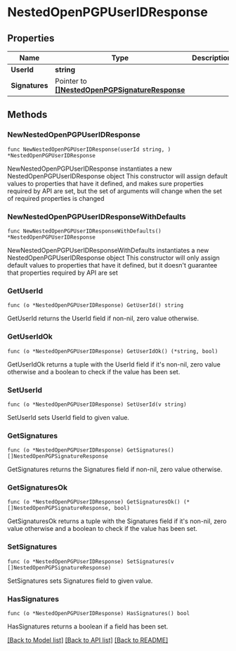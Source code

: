 # NestedOpenPGPUserIDResponse

## Properties

Name | Type | Description | Notes
------------ | ------------- | ------------- | -------------
**UserId** | **string** |  | 
**Signatures** | Pointer to [**[]NestedOpenPGPSignatureResponse**](NestedOpenPGPSignatureResponse.md) |  | [optional] [readonly] 

## Methods

### NewNestedOpenPGPUserIDResponse

`func NewNestedOpenPGPUserIDResponse(userId string, ) *NestedOpenPGPUserIDResponse`

NewNestedOpenPGPUserIDResponse instantiates a new NestedOpenPGPUserIDResponse object
This constructor will assign default values to properties that have it defined,
and makes sure properties required by API are set, but the set of arguments
will change when the set of required properties is changed

### NewNestedOpenPGPUserIDResponseWithDefaults

`func NewNestedOpenPGPUserIDResponseWithDefaults() *NestedOpenPGPUserIDResponse`

NewNestedOpenPGPUserIDResponseWithDefaults instantiates a new NestedOpenPGPUserIDResponse object
This constructor will only assign default values to properties that have it defined,
but it doesn't guarantee that properties required by API are set

### GetUserId

`func (o *NestedOpenPGPUserIDResponse) GetUserId() string`

GetUserId returns the UserId field if non-nil, zero value otherwise.

### GetUserIdOk

`func (o *NestedOpenPGPUserIDResponse) GetUserIdOk() (*string, bool)`

GetUserIdOk returns a tuple with the UserId field if it's non-nil, zero value otherwise
and a boolean to check if the value has been set.

### SetUserId

`func (o *NestedOpenPGPUserIDResponse) SetUserId(v string)`

SetUserId sets UserId field to given value.


### GetSignatures

`func (o *NestedOpenPGPUserIDResponse) GetSignatures() []NestedOpenPGPSignatureResponse`

GetSignatures returns the Signatures field if non-nil, zero value otherwise.

### GetSignaturesOk

`func (o *NestedOpenPGPUserIDResponse) GetSignaturesOk() (*[]NestedOpenPGPSignatureResponse, bool)`

GetSignaturesOk returns a tuple with the Signatures field if it's non-nil, zero value otherwise
and a boolean to check if the value has been set.

### SetSignatures

`func (o *NestedOpenPGPUserIDResponse) SetSignatures(v []NestedOpenPGPSignatureResponse)`

SetSignatures sets Signatures field to given value.

### HasSignatures

`func (o *NestedOpenPGPUserIDResponse) HasSignatures() bool`

HasSignatures returns a boolean if a field has been set.


[[Back to Model list]](../README.md#documentation-for-models) [[Back to API list]](../README.md#documentation-for-api-endpoints) [[Back to README]](../README.md)


